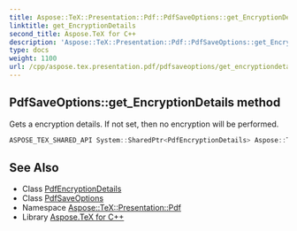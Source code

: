 ```yaml
---
title: Aspose::TeX::Presentation::Pdf::PdfSaveOptions::get_EncryptionDetails method
linktitle: get_EncryptionDetails
second_title: Aspose.TeX for C++
description: 'Aspose::TeX::Presentation::Pdf::PdfSaveOptions::get_EncryptionDetails method. Gets a encryption details. If not set, then no encryption will be performed in C++.'
type: docs
weight: 1100
url: /cpp/aspose.tex.presentation.pdf/pdfsaveoptions/get_encryptiondetails/
---
```

## PdfSaveOptions::get_EncryptionDetails method


Gets a encryption details. If not set, then no encryption will be performed.

```cpp
ASPOSE_TEX_SHARED_API System::SharedPtr<PdfEncryptionDetails> Aspose::TeX::Presentation::Pdf::PdfSaveOptions::get_EncryptionDetails() const
```

## See Also

* Class [PdfEncryptionDetails](../../pdfencryptiondetails/)
* Class [PdfSaveOptions](../)
* Namespace [Aspose::TeX::Presentation::Pdf](../../)
* Library [Aspose.TeX for C++](../../../)
